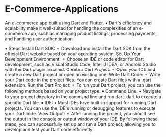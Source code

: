 # E-Commerce-Applications
An e-commerce app built using Dart and Flutter. 
• Dart's efficiency and scalability make it well-suited for handling the 
complexities of an e-commerce app, such as managing product listings, 
processing payments, and handling user authentication

• Steps
Install Dart SDK:
⚬ Download and install the Dart SDK from the official Dart website based on your operating system.
Set Up Your Development Environment:
⚬ Choose an IDE or code editor for Dart development, such as Visual Studio Code, IntelliJ IDEA, or Android Studio with the Dart plugin installed.
Create a Dart Project:
⚬ Open your IDE and create a new Dart project or open an existing one.
Write Dart Code:
⚬ Write your Dart code in the project files. You can create Dart files with a .dart extension.
Run the Dart Project:
⚬ To run your Dart project, you can use the following methods based on your project type:
￭ Command Line:
• Navigate to your project directory in the command line and run dart <filename>.dart to execute a specific Dart file.
￭ IDE: 
• Most IDEs have built-in support for running Dart projects. You can use the IDE's running or debugging features to execute your Dart code.
View Output:
⚬ After running the project, you should see the output in the console or output window of your IDE.
By following these steps, you can successfully set up and run a Dart project, allowing you to develop and test your Dart code efficiently
